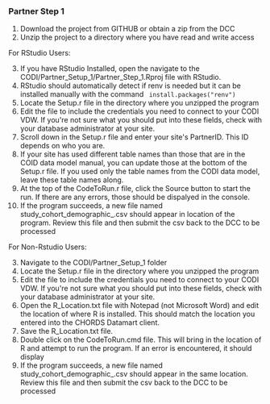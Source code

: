 ### Partner Step 1

1) Download the project from GITHUB or obtain a zip from the DCC 
2) Unzip the project to a directory where you have read and write access

For RStudio Users:

3) If you have RStudio Installed, open the navigate to the CODI/Partner_Setup_1/Partner_Step_1.Rproj file with RStudio.
4) RStudio should automatically detect if renv is needed but it can be installed manually with the command ```
install.packages("renv")```
5) Locate the Setup.r file in the directory where you unzipped the program
6) Edit the file to include the credentials you need to connect to your CODI VDW.  If you're not sure what you should put into these fields, check with your database administrator at your site.
7) Scroll down in the Setup.r file and enter your site's PartnerID.  This ID depends on who you are.
8) If your site has used different table names than those that are in the COID data model manual, you can update those at the bottom of the Setup.r file.  If you used only the table names from the CODI data model, leave these table names along.
9) At the top of the CodeToRun.r file, click the Source button to start the run.  If there are any errors, those should be dispalyed in the console.
10) If the program succeeds, a new file named study_cohort_demographic_.csv should appear in location of the program.  Review this file and then submit the csv back to the DCC to be processed

For Non-Rstudio Users:

3) Navigate to the CODI/Partner_Setup_1 folder
4) Locate the Setup.r file in the directory where you unzipped the program
6) Edit the file to include the credentials you need to connect to your CODI VDW.  If you're not sure what you should put into these fields, check with your database administrator at your site.
7) Open the R_Location.txt file with Notepad (not Microsoft Word) and edit the location of where R is installed.  This should match the location you entered into the CHORDS Datamart client. 
8) Save the R_Location.txt file.
9) Double click on the CodeToRun.cmd file.  This will bring in the location of R and attempt to run the program.  If an error is encountered, it should display
10) If the program succeeds, a new file named study_cohort_demographic_.csv should appear in the same location.  Review this file and then submit the csv back to the DCC to be processed

